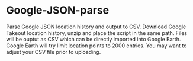 # Google-JSON-parse
Parse Google JSON location history and output to CSV.
Download Google Takeout location history, unzip and place the script in the same path.
Files will be ouptut as CSV which can be directly imported into Google Earth. Google Earth will try limit location points to 2000 entries. You may want to adjust your CSV file prior to uploading.
